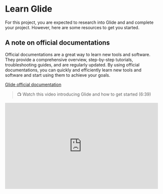 # Learn Glide

<aside>
  For this project, you are expected to research into Glide and and complete your project. However, here are some resources to get you started.
</aside>

## A note on official documentations

Official documentations are a great way to learn new tools and software. They provide a comprehensive overview, step-by-step tutorials, troubleshooting guides, and are regularly updated. By using official documentations, you can quickly and efficiently learn new tools and software and start using them to achieve your goals.

[Glide official documentation](https://www.glideapps.com/docs)


> 📺 Watch this video introducing Glide and how to get started (6:39)

<div style="position: relative; padding-bottom: 56.25%; height: 0;"><iframe width="560" height="315" src="https://www.youtube.com/embed/vd7SNnVhQP4" title="Introduction to Glide" frameborder="0" allow="accelerometer; autoplay; clipboard-write; encrypted-media; gyroscope; picture-in-picture; web-share" allowfullscreen style="position: absolute; top: 0; left: 0; width: 100%; height: 100%;"></iframe></div>
